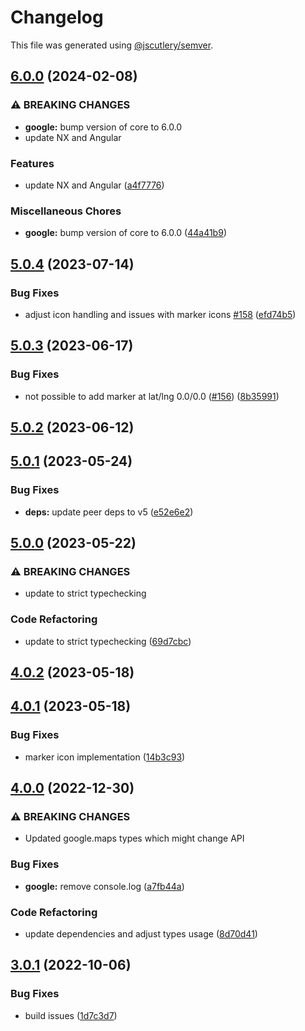 # Changelog

This file was generated using [@jscutlery/semver](https://github.com/jscutlery/semver).

## [6.0.0](https://github.com/ng-maps/ng-maps/compare/google/5.0.4...google/6.0.0) (2024-02-08)


### ⚠ BREAKING CHANGES

* **google:** bump version of core to 6.0.0
* update NX and Angular

### Features

* update NX and Angular ([a4f7776](https://github.com/ng-maps/ng-maps/commit/a4f7776bcd43e39e665bfd62962b89b0edbcfa85))


### Miscellaneous Chores

* **google:** bump version of core to 6.0.0 ([44a41b9](https://github.com/ng-maps/ng-maps/commit/44a41b9a06f5176c490737b146166aeced116e2e))

## [5.0.4](https://github.com/ng-maps/ng-maps/compare/google/5.0.3...google/5.0.4) (2023-07-14)


### Bug Fixes

* adjust icon handling and issues with marker icons [#158](https://github.com/ng-maps/ng-maps/issues/158) ([efd74b5](https://github.com/ng-maps/ng-maps/commit/efd74b52dfb384af2c2f5ea79f8e529c97a7db4d))

## [5.0.3](https://github.com/ng-maps/ng-maps/compare/google/5.0.2...google/5.0.3) (2023-06-17)


### Bug Fixes

* not possible to add marker at lat/lng 0.0/0.0 ([#156](https://github.com/ng-maps/ng-maps/issues/156)) ([8b35991](https://github.com/ng-maps/ng-maps/commit/8b359917cf4cc8f082a32dd2f5beb2a8337619c6))

## [5.0.2](https://github.com/ng-maps/ng-maps/compare/google/5.0.1...google/5.0.2) (2023-06-12)

## [5.0.1](https://github.com/ng-maps/ng-maps/compare/google/5.0.0...google/5.0.1) (2023-05-24)


### Bug Fixes

* **deps:** update peer deps to v5 ([e52e6e2](https://github.com/ng-maps/ng-maps/commit/e52e6e26da00f1fee8001c61e9bda0d5980695c4))

## [5.0.0](https://github.com/ng-maps/ng-maps/compare/google/4.0.2...google/5.0.0) (2023-05-22)


### ⚠ BREAKING CHANGES

* update to strict typechecking

### Code Refactoring

* update to strict typechecking ([69d7cbc](https://github.com/ng-maps/ng-maps/commit/69d7cbcf75659a1ca7daa37844163f1a5932c097))

## [4.0.2](https://github.com/ng-maps/ng-maps/compare/google/4.0.1...google/4.0.2) (2023-05-18)

## [4.0.1](https://github.com/ng-maps/ng-maps/compare/google/4.0.0...google/4.0.1) (2023-05-18)


### Bug Fixes

* marker icon implementation ([14b3c93](https://github.com/ng-maps/ng-maps/commit/14b3c93a6991a4c454cf18d28b3e6feb8d093ce3))

## [4.0.0](https://github.com/ng-maps/ng-maps/compare/google/3.0.1...google/4.0.0) (2022-12-30)


### ⚠ BREAKING CHANGES

* Updated google.maps types which might change API

### Bug Fixes

* **google:** remove console.log ([a7fb44a](https://github.com/ng-maps/ng-maps/commit/a7fb44a08d000784ec8629f4b40ec5a4afc82073))


### Code Refactoring

* update dependencies and adjust types usage ([8d70d41](https://github.com/ng-maps/ng-maps/commit/8d70d416cb2ac77be5a7fbd50512d8e21bfbcb48))

## [3.0.1](https://github.com/ng-maps/ng-maps/compare/google/3.0.0...google/3.0.1) (2022-10-06)

### Bug Fixes

- build issues ([1d7c3d7](https://github.com/ng-maps/ng-maps/commit/1d7c3d7e3c1ebef586a4249cfb8add671f610529))
